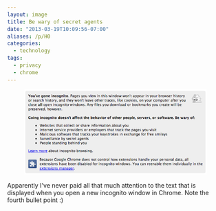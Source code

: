 ```yaml
---
layout: image
title: Be wary of secret agents
date: "2013-03-19T10:09:56-07:00"
aliases: /p/H0
categories:
  - technology
tags:
  - privacy
  - chrome
---
```


<figure class="aligncenter">
  <img src="incognito.png" alt="Screenshot of a Google Chrome incognito window, which includes the text: 'Be wary of
  surveillance by secret agents'" >
</figure>

Apparently I've never paid all that much attention to the text that is displayed when you open a new incognito window in
Chrome. Note the fourth bullet point :)
